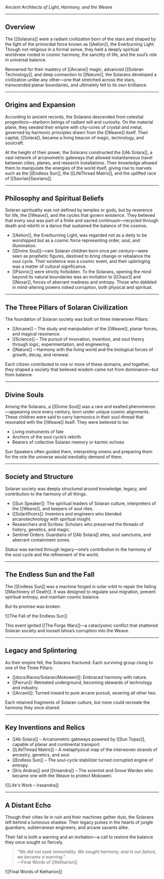 *Ancient Architects of Light, Harmony, and the Weave*

---

## Overview  
The [[Solarans]] were a radiant civilization born of the stars and shaped by the light of the primordial force known as [[Aelion]], the Everburning Light. Though not religious in a formal sense, they held a deeply spiritual worldview rooted in cosmic harmony, the sanctity of life, and the soul’s role in universal balance.

Renowned for their mastery of [[Arcane]] magic, advanced [[Solaran Technology]], and deep connection to [[Nature]], the Solarans developed a civilization unlike any other—one that stretched across the stars, transcended planar boundaries, and ultimately fell to its own brilliance.

---

## Origins and Expansion  
According to ancient records, the Solarans descended from celestial progenitors—starborn beings of radiant will and curiosity. On the material plane, they seeded their empire with city-cores of crystal and metal, governed by harmonic principles drawn from the [[Weave]] itself. Their capital, [[Solara]], became a living beacon of magic, technology, and soulcraft.

At the height of their power, the Solarans constructed the [[Ab Solara]], a vast network of arcanometric gateways that allowed instantaneous travel between cities, planes, and research installations. Their knowledge allowed them to manipulate the energies of the world itself, giving rise to marvels such as the [[Endless Sun]], the [[LifeThread Matrix]], and the uplifted race of [[Saurian|Saurians]].

---

## Philosophy and Spiritual Beliefs  
Solaran spirituality was not defined by temples or gods, but by reverence for life, the [[Weave]], and the cycles that govern existence. They believed that every soul was part of a finite and sacred continuum—recycled through death and rebirth in a dance that sustained the balance of the cosmos.

- [[Aelion]], the Everburning Light, was regarded not as a deity to be worshipped but as a cosmic force representing order, soul, and illumination.
- [[Divine Soul]]—rare Solaran children born once per century—were seen as prophetic figures, destined to bring change or rebalance the soul cycle. Their existence was a cosmic event, and their upbringing was a matter of cultural significance.
- [[Psionic]] were strictly forbidden. To the Solarans, opening the mind beyond its natural boundaries was an invitation to [[Chaor]] and [[Noxar]], forces of aberrant madness and entropy. Those who dabbled in mind-altering powers risked corruption, both physical and spiritual.

---

## The Three Pillars of Solaran Civilization  

The foundation of Solaran society was built on three interwoven Pillars:

- [[Arcane]] – The study and manipulation of the [[Weave]], planar forces, and magical resonance.
- [[Science]] – The pursuit of innovation, invention, and soul theory through logic, experimentation, and engineering.
- [[Nature]] – Harmony with the living world and the biological forces of growth, decay, and renewal.

Each citizen contributed to one or more of these domains, and together, they shaped a society that believed wisdom came not from dominance—but from balance.

---

## Divine Souls  
Among the Solarans, a [[Divine Soul]] was a rare and exalted phenomenon—appearing once every century, born under unique cosmic alignments. These children were said to carry harmonics in their soul-thread that resonated with the [[Weave]] itself. They were believed to be:

- Living instruments of fate  
- Anchors of the soul cycle’s rebirth  
- Bearers of collective Solaran memory or karmic echoes  

Sun Speakers often guided them, interpreting omens and preparing them for the role the universe would inevitably demand of them.

---

## Society and Structure  
Solaran society was deeply structured around knowledge, legacy, and contribution to the harmony of all things.

- [[Sun Speaker]]: The spiritual leaders of Solaran culture, interpreters of the [[Weave]], and keepers of soul rites.  
- [[Solartificers]]: Inventors and engineers who blended arcanotechnology with spiritual insight.  
- Researchers and Scribes: Scholars who preserved the threads of history, genetics, and magic.  
- Sentinel Orders: Guardians of [[Ab Solara]] sites, soul sanctums, and aberrant containment zones.

Status was earned through legacy—one’s contribution to the harmony of the soul cycle and the refinement of the world.

---

## The Endless Sun and the Fall  
The [[Endless Sun]] was a machine forged in solar orbit to repair the failing [[Machinery of Death]]. It was designed to regulate soul migration, prevent spiritual entropy, and maintain cosmic balance.

But its promise was broken.

![[The Fall of the Endless Sun]]

This event ignited [[The Forge Wars]]—a cataclysmic conflict that shattered Solaran society and loosed Ishna’s corruption into the Weave.

---

## Legacy and Splintering  
As their empire fell, the Solarans fractured. Each surviving group clung to one of the Three Pillars:

- [[docs/Races/Solaran/Mokoweri]]: Embraced harmony with nature.  
- [[Ferrun]]: Retreated underground, becoming stewards of technology and industry.  
- [[Arcanii]]: Turned inward to pure arcane pursuit, severing all other ties.

Each retained fragments of Solaran culture, but none could recreate the harmony they once shared.

---

## Key Inventions and Relics  

- [[Ab Solara]] – Arcanometric gateways powered by [[Sun Topaz]], capable of planar and continental transport.  
- [[LifeThread Matrix]] – A metaphysical map of the interwoven strands of ancestry, genetics, and soul.  
- [[Endless Sun]] – The soul-cycle stabilizer turned corrupted engine of entropy.  
- [[Iris Andras]] and [[Irisandra]] – The scientist and Grove Warden who became one with the Weave to protect Mokoweri.

![[Life's Work – Irasandra]]

---

## A Distant Echo  
Though their cities lie in ruin and their machines gather dust, the Solarans left behind a luminous shadow. Their legacy pulses in the hearts of jungle guardians, subterranean engineers, and arcane savants alike.

Their fall is both a warning and an invitation—a call to restore the balance they once sought so fiercely.

> _“We did not seek immortality. We sought harmony, and in our failure, we became a warning.”_  
> —Final Words of [[Ketharion]]

![[Final Words of Ketharion]]
